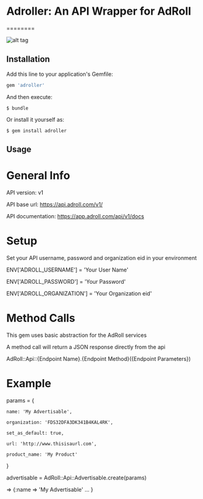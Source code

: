 # Adroller: An API Wrapper for AdRoll
========

![alt tag](https://upload.wikimedia.org/wikipedia/commons/8/86/AdRoll.png)


## Installation

Add this line to your application's Gemfile:

```ruby
gem 'adroller'
```

And then execute:

    $ bundle

Or install it yourself as:

    $ gem install adroller

## Usage

General Info
============

API version: v1

API base url: https://api.adroll.com/v1/

API documentation: https://app.adroll.com/api/v1/docs

Setup
=====

Set your API username, password and organization eid in your environment

ENV['ADROLL_USERNAME'] = 'Your User Name'

ENV['ADROLL_PASSWORD'] = 'Your Password'

ENV['ADROLL_ORGANIZATION'] = 'Your Organization eid'

Method Calls
============

This gem uses basic abstraction for the AdRoll services

A method call will return a JSON response directly from the api

AdRoll::Api::{Endpoint Name}.{Endpoint Method}({Endpoint Parameters})

Example
=========
params = {

    name: 'My Advertisable',

    organization: 'FDS32DFA3DK341B4KAL4RK',

    set_as_default: true,

    url: 'http://www.thisisaurl.com',

    product_name: 'My Product'

  }

advertisable = AdRoll::Api::Advertisable.create(params)

  => {:name => 'My Advertisable' ... }
